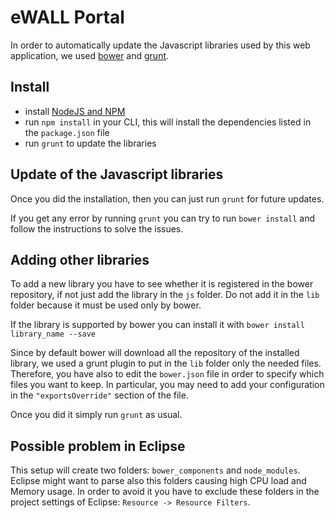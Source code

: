 eWALL Portal
=========
In order to automatically update the Javascript libraries used by this web application, we used [bower](http://bower.io/) and
[grunt](http://gruntjs.com/).

Install
---------
* install [NodeJS and NPM](http://nodejs.org/)
* run `npm install` in your CLI, this will install the dependencies listed in the `package.json` file
* run `grunt` to update the libraries

Update of the Javascript libraries
---------
Once you did the installation, then you can just run `grunt` for future updates.

If you get any error by running `grunt` you can try to run `bower install` and follow the instructions to solve the issues.

Adding other libraries
---------
To add a new library you have to see whether it is registered in the bower repository, if not just add the library in the `js` folder.
Do not add it in the `lib` folder because it must be used only by bower.

If the library is supported by bower you can install it with `bower install library_name --save`

Since by default bower will download all the repository of the installed library, we used a grunt plugin to put in the `lib` folder
only the needed files. Therefore, you have also to edit the `bower.json` file in order to specify which files you want to keep.
In particular, you may need to add your configuration in the `"exportsOverride"` section of the file.

Once you did it simply run `grunt` as usual.

Possible problem in Eclipse
---------
This setup will create two folders: `bower_components` and `node_modules`. Eclipse might want to parse also this folders causing
high CPU load and Memory usage. In order to avoid it you have to exclude these folders in the project settings of Eclipse: `Resource -> Resource Filters`.